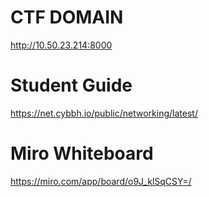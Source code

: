 # CTF DOMAIN

http://10.50.23.214:8000


# Student Guide

https://net.cybbh.io/public/networking/latest/

# Miro Whiteboard

https://miro.com/app/board/o9J_klSqCSY=/
